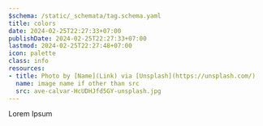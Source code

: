 ```yaml
---
$schema: /static/_schemata/tag.schema.yaml
title: colors
date: 2024-02-25T22:27:33+07:00
publishDate: 2024-02-25T22:27:33+07:00
lastmod: 2024-02-25T22:27:48+07:00
icon: palette
class: info
resources:
- title: Photo by [Name](Link) via [Unsplash](https://unsplash.com/)
  name: image name if other than src
  src: ave-calvar-HcUDHJfd5GY-unsplash.jpg
---
```


Lorem Ipsum
